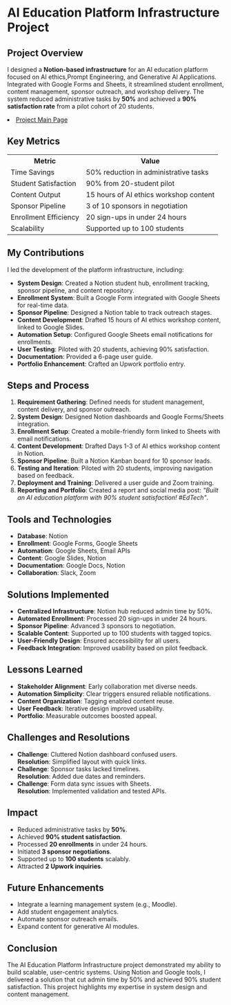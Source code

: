 <div>
  <h1>AI Education Platform Infrastructure Project</h1>
  <h2>Project Overview</h2>
  <p>I designed a <strong>Notion-based infrastructure</strong> for an AI education platform focused on AI ethics,Prompt Engineering, and Generative AI Applications. Integrated with Google Forms and Sheets, it streamlined student enrollment, content management, sponsor outreach, and workshop delivery. The system reduced administrative tasks by <strong>50%</strong> and achieved a <strong>90% satisfaction rate</strong> from a pilot cohort of 20 students.</p>

<li><a href="https://chip-corleggy-638.notion.site/AI-Education-Platform-Hub-208a24a057d480d3ba40c9129ef458bb">Project Main Page</a></li>

  <h2>Key Metrics</h2>
  <table>
    <tr>
      <th>Metric</th>
      <th>Value</th>
    </tr>
    <tr>
      <td>Time Savings</td>
      <td>50% reduction in administrative tasks</td>
    </tr>
    <tr>
      <td>Student Satisfaction</td>
      <td>90% from 20-student pilot</td>
    </tr>
    <tr>
      <td>Content Output</td>
      <td>15 hours of AI ethics workshop content</td>
    </tr>
    <tr>
      <td>Sponsor Pipeline</td>
      <td>3 of 10 sponsors in negotiation</td>
    </tr>
    <tr>
      <td>Enrollment Efficiency</td>
      <td>20 sign-ups in under 24 hours</td>
    </tr>
    <tr>
      <td>Scalability</td>
      <td>Supported up to 100 students</td>
    </tr>
  </table>

  <h2>My Contributions</h2>
  <p>I led the development of the platform infrastructure, including:</p>
  <ul>
    <li><strong>System Design</strong>: Created a Notion student hub, enrollment tracking, sponsor pipeline, and content repository.</li>
    <li><strong>Enrollment System</strong>: Built a Google Form integrated with Google Sheets for real-time data.</li>
    <li><strong>Sponsor Pipeline</strong>: Designed a Notion table to track outreach stages.</li>
    <li><strong>Content Development</strong>: Drafted 15 hours of AI ethics workshop content, linked to Google Slides.</li>
    <li><strong>Automation Setup</strong>: Configured Google Sheets email notifications for enrollments.</li>
    <li><strong>User Testing</strong>: Piloted with 20 students, achieving 90% satisfaction.</li>
    <li><strong>Documentation</strong>: Provided a 6-page user guide.</li>
    <li><strong>Portfolio Enhancement</strong>: Crafted an Upwork portfolio entry.</li>
  </ul>

  <h2>Steps and Process</h2>
  <ol>
    <li><strong>Requirement Gathering</strong>: Defined needs for student management, content delivery, and sponsor outreach.</li>
    <li><strong>System Design</strong>: Designed Notion dashboards and Google Forms/Sheets integration.</li>
    <li><strong>Enrollment Setup</strong>: Created a mobile-friendly form linked to Sheets with email notifications.</li>
    <li><strong>Content Development</strong>: Drafted Days 1-3 of AI ethics workshop content in Notion.</li>
    <li><strong>Sponsor Pipeline</strong>: Built a Notion Kanban board for 10 sponsor leads.</li>
    <li><strong>Testing and Iteration</strong>: Piloted with 20 students, improving navigation based on feedback.</li>
    <li><strong>Deployment and Training</strong>: Delivered a user guide and Zoom training.</li>
    <li><strong>Reporting and Portfolio</strong>: Created a report and social media post: <em>"Built an AI education platform with 90% student satisfaction! #EdTech"</em>.</li>
  </ol>

  <h2>Tools and Technologies</h2>
  <ul>
    <li><strong>Database</strong>: Notion</li>
    <li><strong>Enrollment</strong>: Google Forms, Google Sheets</li>
    <li><strong>Automation</strong>: Google Sheets, Email APIs</li>
    <li><strong>Content</strong>: Google Slides, Notion</li>
    <li><strong>Documentation</strong>: Google Docs, Notion</li>
    <li><strong>Collaboration</strong>: Slack, Zoom</li>
  </ul>

  <h2>Solutions Implemented</h2>
  <ul>
    <li><strong>Centralized Infrastructure</strong>: Notion hub reduced admin time by 50%.</li>
    <li><strong>Automated Enrollment</strong>: Processed 20 sign-ups in under 24 hours.</li>
    <li><strong>Sponsor Pipeline</strong>: Advanced 3 sponsors to negotiation.</li>
    <li><strong>Scalable Content</strong>: Supported up to 100 students with tagged topics.</li>
    <li><strong>User-Friendly Design</strong>: Ensured accessibility for all users.</li>
    <li><strong>Feedback Integration</strong>: Improved usability based on pilot feedback.</li>
  </ul>

  <h2>Lessons Learned</h2>
  <ul>
    <li><strong>Stakeholder Alignment</strong>: Early collaboration met diverse needs.</li>
    <li><strong>Automation Simplicity</strong>: Clear triggers ensured reliable notifications.</li>
    <li><strong>Content Organization</strong>: Tagging enabled content reuse.</li>
    <li><strong>User Feedback</strong>: Iterative design improved usability.</li>
    <li><strong>Portfolio</strong>: Measurable outcomes boosted appeal.</li>
  </ul>

  <h2>Challenges and Resolutions</h2>
  <ul>
    <li><strong>Challenge</strong>: Cluttered Notion dashboard confused users.<br>
        <strong>Resolution</strong>: Simplified layout with quick links.</li>
    <li><strong>Challenge</strong>: Sponsor tasks lacked timelines.<br>
        <strong>Resolution</strong>: Added due dates and reminders.</li>
    <li><strong>Challenge</strong>: Form data sync issues with Sheets.<br>
        <strong>Resolution</strong>: Implemented validation and tested APIs.</li>
  </ul>

  <h2>Impact</h2>
  <ul>
    <li>Reduced administrative tasks by <strong>50%</strong>.</li>
    <li>Achieved <strong>90% student satisfaction</strong>.</li>
    <li>Processed <strong>20 enrollments</strong> in under 24 hours.</li>
    <li>Initiated <strong>3 sponsor negotiations</strong>.</li>
    <li>Supported up to <strong>100 students</strong> scalably.</li>
    <li>Attracted <strong>2 Upwork inquiries</strong>.</li>
  </ul>

  <h2>Future Enhancements</h2>
  <ul>
    <li>Integrate a learning management system (e.g., Moodle).</li>
    <li>Add student engagement analytics.</li>
    <li>Automate sponsor outreach emails.</li>
    <li>Expand content for generative AI modules.</li>
  </ul>

  <h2>Conclusion</h2>
  <p>The AI Education Platform Infrastructure project demonstrated my ability to build scalable, user-centric systems. Using Notion and Google tools, I delivered a solution that cut admin time by 50% and achieved 90% student satisfaction. This project highlights my expertise in system design and content management.</p>
</div>
